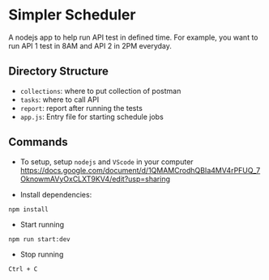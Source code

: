 # Simpler Scheduler
A nodejs app to help run API test in defined time. For example, you want to run API 1 test in 8AM and API 2 in 2PM everyday.

## Directory Structure
- `collections`: where to put collection of postman
- `tasks`: where to call API
- `report`: report after running the tests
- `app.js`: Entry file for starting schedule jobs


## Commands

- To setup, setup `nodejs` and `VScode` in your computer https://docs.google.com/document/d/1QMAMCrodhQBIa4MV4rPFUQ_7OknowmAVyOxCLXT9KV4/edit?usp=sharing 

- Install dependencies:

```
npm install
```

- Start running

```
npm run start:dev
```

- Stop running

```
Ctrl + C
```
